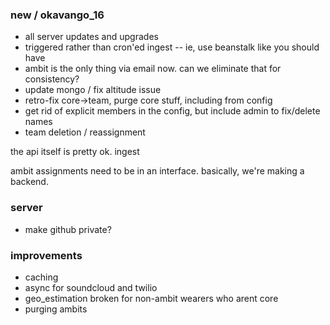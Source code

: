 ### new / okavango_16

- all server updates and upgrades
- triggered rather than cron'ed ingest -- ie, use beanstalk like you should have
- ambit is the only thing via email now. can we eliminate that for consistency?
- update mongo / fix altitude issue
- retro-fix core->team, purge core stuff, including from config
- get rid of explicit members in the config, but include admin to fix/delete names
- team deletion / reassignment

the api itself is pretty ok. ingest 

ambit assignments need to be in an interface.
basically, we're making a backend.


### server
- make github private?

### improvements
- caching
- async for soundcloud and twilio
- geo_estimation broken for non-ambit wearers who arent core
- purging ambits